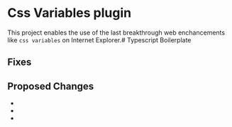 # Css Variables plugin

This project enables the use of the last breakthrough web enchancements like `css variables` on Internet Explorer.# Typescript Boilerplate


## Fixes #

## Proposed Changes

  -
  -
  -
